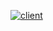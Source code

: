 [![client](https://github.com/KStepanI1/fakeinst/actions/workflows/client.yml/badge.svg)](https://github.com/KStepanI1/fakeinst/actions/workflows/client.yml)
